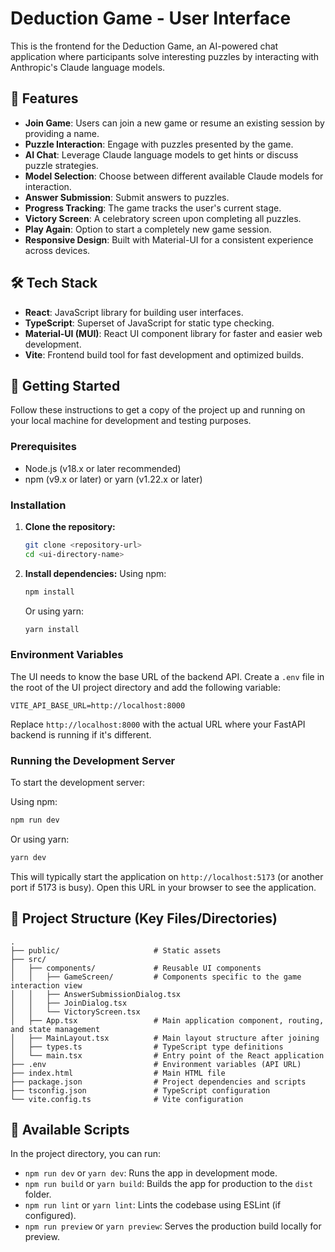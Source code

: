 # Deduction Game - User Interface

This is the frontend for the Deduction Game, an AI-powered chat application where participants solve interesting puzzles by interacting with Anthropic's Claude language models.

## 🚀 Features

* **Join Game**: Users can join a new game or resume an existing session by providing a name.
* **Puzzle Interaction**: Engage with puzzles presented by the game.
* **AI Chat**: Leverage Claude language models to get hints or discuss puzzle strategies.
* **Model Selection**: Choose between different available Claude models for interaction.
* **Answer Submission**: Submit answers to puzzles.
* **Progress Tracking**: The game tracks the user's current stage.
* **Victory Screen**: A celebratory screen upon completing all puzzles.
* **Play Again**: Option to start a completely new game session.
* **Responsive Design**: Built with Material-UI for a consistent experience across devices.

## 🛠️ Tech Stack

* **React**: JavaScript library for building user interfaces.
* **TypeScript**: Superset of JavaScript for static type checking.
* **Material-UI (MUI)**: React UI component library for faster and easier web development.
* **Vite**: Frontend build tool for fast development and optimized builds.

## 🏁 Getting Started

Follow these instructions to get a copy of the project up and running on your local machine for development and testing purposes.

### Prerequisites

* Node.js (v18.x or later recommended)
* npm (v9.x or later) or yarn (v1.22.x or later)

### Installation

1.  **Clone the repository:**
    ```bash
    git clone <repository-url>
    cd <ui-directory-name>
    ```

2.  **Install dependencies:**
    Using npm:
    ```bash
    npm install
    ```
    Or using yarn:
    ```bash
    yarn install
    ```

### Environment Variables

The UI needs to know the base URL of the backend API. Create a `.env` file in the root of the UI project directory and add the following variable:

```env
VITE_API_BASE_URL=http://localhost:8000
````

Replace `http://localhost:8000` with the actual URL where your FastAPI backend is running if it's different.

### Running the Development Server

To start the development server:

Using npm:

```bash
npm run dev
```

Or using yarn:

```bash
yarn dev
```

This will typically start the application on `http://localhost:5173` (or another port if 5173 is busy). Open this URL in your browser to see the application.

## 📁 Project Structure (Key Files/Directories)

```
.
├── public/                     # Static assets
├── src/
│   ├── components/             # Reusable UI components
│   │   ├── GameScreen/         # Components specific to the game interaction view
│   │   ├── AnswerSubmissionDialog.tsx
│   │   ├── JoinDialog.tsx
│   │   └── VictoryScreen.tsx
│   ├── App.tsx                 # Main application component, routing, and state management
│   ├── MainLayout.tsx          # Main layout structure after joining
│   ├── types.ts                # TypeScript type definitions
│   └── main.tsx                # Entry point of the React application
├── .env                        # Environment variables (API URL)
├── index.html                  # Main HTML file
├── package.json                # Project dependencies and scripts
├── tsconfig.json               # TypeScript configuration
└── vite.config.ts              # Vite configuration
```

## 📜 Available Scripts

In the project directory, you can run:

  * `npm run dev` or `yarn dev`: Runs the app in development mode.
  * `npm run build` or `yarn build`: Builds the app for production to the `dist` folder.
  * `npm run lint` or `yarn lint`: Lints the codebase using ESLint (if configured).
  * `npm run preview` or `yarn preview`: Serves the production build locally for preview.
